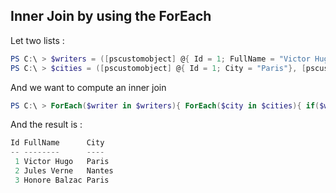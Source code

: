## Inner Join by using the ForEach

Let two lists :

```ps1
PS C:\ > $writers = ([pscustomobject] @{ Id = 1; FullName = "Victor Hugo"; IdCity = 1 }, [pscustomobject] @{ Id = 2; FullName = "Jules Verne"; IdCity = 2 }, [pscustomobject] @{ Id = 3; FullName = "Honore Balzac"; IdCity = 1 })
PS C:\ > $cities = ([pscustomobject] @{ Id = 1; City = "Paris"}, [pscustomobject] @{ Id = 2; City = "Nantes"})
```

And we want to compute an inner join

```ps1
PS C:\ > ForEach($writer in $writers){ ForEach($city in $cities){ if($writer.IdCity -eq $city.Id){ [pscustomobject] @{ Id = $writer.Id; FullName = $writer.FullName; City = $city.City} } } }
```

And the result is :

```ps1
Id FullName      City
-- --------      ----
 1 Victor Hugo   Paris
 2 Jules Verne   Nantes
 3 Honore Balzac Paris
```
